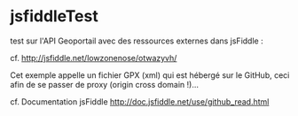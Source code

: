jsfiddleTest
============

test sur l'API Geoportail avec des ressources externes dans jsFiddle :

cf. http://jsfiddle.net/lowzonenose/otwazyvh/

Cet exemple appelle un fichier GPX (xml) qui est hébergé sur le GitHub, ceci afin de se passer de proxy (origin cross domain !)...

cf. Documentation jsFiddle http://doc.jsfiddle.net/use/github_read.html
